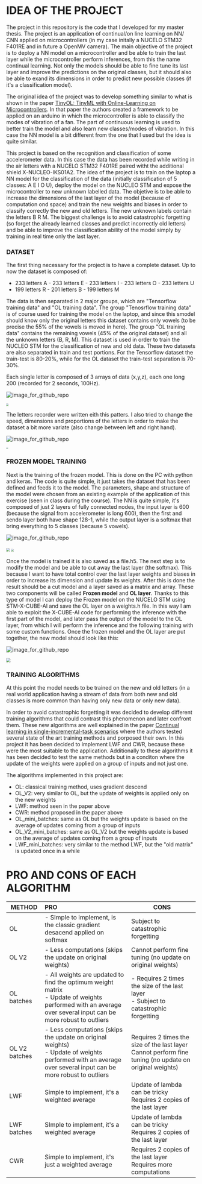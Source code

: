 # IDEA OF THE PROJECT

The project in this repository is the code that I developed for my master thesis. The project is an application of continual/on line learning on NN/ CNN applied on microcontrollers (in my case initally a NUCELO STM32 F401RE and in future a OpenMV camera).
The main objective of the project is to deploy a NN model on a microcontroller and be able to train the last layer while the microcontroller perform inferences, from this the name continual learning. Not only the models should be able to fine tune its last layer and improve the predictions on the original classes, but it should also be able to exand its dimensions in order to predict new possible classes (if it's a classification model).

The original idea of the project was to develop something similar to what is shown in the paper [TinyOL: TinyML with Online-Learning on Microcontrollers](https://scholar.google.it/scholar?hl=en&as_sdt=0%2C5&q=TinyOL%3A+TinyML+with+Online-Learning+on+Microcontrollers&btnG=). In that paper the authors created a framework to be applied on an arduino in which the microcontroller is able to classify the modes of vibration of a fan. The part of continuous learning is used to better train the model and also learn new classes/modes of vibration. In this case the NN model is a bit different from the one that I used but the idea is quite similar. 

This project is based on the recognition and classification of some accelerometer data. In this case the data has been recorded while writing in the air letters with a NUCELO STM32 F401RE paired witht the additional shield X-NUCLEO-IKS01A2. The idea of the project is to train on the laptop a NN model for the classification of the data (initially classification of 5 classes: A E I O U), deploy the model on the NUCLEO STM and expose the microcontroller to new unknown labelled data. The objetive is to be able to increase the dimensions of the last layer of the model (because of computation ond space) and train the new weights and biases in order to classify correctly the new and old letters. The new unknown labels contain the letters B R M. 
The biggest challenge is to avoid catastrophic forgetting (so forget the already learned classes and predict incorrectly old letters) and be able to improve the classification ability of the model simply by training in real time only the last layer.

### DATASET

The first thing necessary for the project is to have a complete dataset. Up to now the dataset is composed of: 

- 233 letters A - 233 letters E - 233 letters I - 233 letters O - 233 letters U
- 199 letters R - 201 letters B - 199 letters M 

The data is then separated in 2 major groups, which are "Tensorflow training data" and "OL training data". The group "Tenosrflow training data" is of course used for training the model on the laptop, and since this smodel should know only the original letters this dataset contains only vowels (to be precise the 55% of the vowels is moved in here). The group "OL training data" contains the remaining vowels (45% of the original dataset) and all the unknown letters (B, R, M). This dataset is used in order to train the NUCLEO STM for the classification of new and old data. 
These two datasets are also separated in train and test portions. For the Tensorflow dataset the train-test is 80-20%, while for the OL dataset the train-test separation is 70-30%.

Each single letter is composed of 3 arrays of data (x,y,z), each one long 200 (recorded for 2 seconds, 100Hz).

 ![image_for_github_repo](https://github.com/AlessandroAvi/Master_Thesis/blob/main/Python/Plots/ReadmeImages/PieCharts.jpg) 

<img src="C:\Users\massi\UNI\Magistrale\Anno 5\Semestre 2\Tesi\Code\Python\Plots\ReadmeImages\PieCharts.jpg" style="zoom:40%;" />

The letters recorder were written eith this patters. I also tried to change the speed, dimensions and proportions of the letters in order to make the dataset a bit more variate (also change between left and right hand).

![image_for_github_repo](https://github.com/AlessandroAvi/Master_Thesis/blob/main/Python/Plots/ReadmeImages/letters.png) 

<img src="C:\Users\massi\UNI\Magistrale\Anno 5\Semestre 2\Tesi\Code\Python\Plots\ReadmeImages\letters.png" style="zoom:30%;" />

### FROZEN MODEL TRAINING

Next is the training of the frozen model. This is done on the PC with python and keras. The code is quite simple, it just takes the dataset that has been defined and feeds it to the model. 
The parameters, shape and structure of the model were chosen from an existing example of the application of this exercise (seen in class during the course). The NN is quite simple, it's composed of just 2 layers of fully connected nodes, the input layer is 600 (because the signal from accelerometer is long 600), then the first and sendo layer both have shape 128-1, while the output layer is a softmax that bring everything to 5 classes (because 5 vowels). 

![image_for_github_repo](https://github.com/AlessandroAvi/Master_Thesis/blob/main/Python/Plots/ReadmeImages/ModelTraining.jpg) 

<img src="C:\Users\massi\UNI\Magistrale\Anno 5\Semestre 2\Tesi\Code\Python\Plots\ReadmeImages\NNstructure.jpg" style="zoom: 54%;" /> <img src="C:\Users\massi\UNI\Magistrale\Anno 5\Semestre 2\Tesi\Code\Python\Plots\Training_Plots\training_Test.jpg" style="zoom:45%;" />

Once the model is trained it is also saved as a file.h5. The next step is to modify the model and be able to cut away the last layer (the softmax). This because I want to have total control over the last layer weights and biases in order to increase its dimension and update its weights. After this is done the result should be a cut model and a layer saved as a matrix and array. These two components will be called **Frozen model** and **OL layer**. Thanks to this type of model I can deploy the Frozen model on the NUCELO STM using STM-X-CUBE-AI and save the OL layer on a weights.h file. In this way I am able to exploit the X-CUBE-AI code for performing the inference with the first part of the model, and later pass the output of the model to the OL layer, from which I will perform the inference and the following training with some custom functions.
Once the frozen model and the OL layer are put together, the new model should look like this:

![image_for_github_repo](https://github.com/AlessandroAvi/Master_Thesis/blob/main/Python/Plots/ReadmeImages/model_structure.jpg) 

<img src="C:\Users\massi\UNI\Magistrale\Anno 5\Semestre 2\Tesi\Code\Python\Plots\ReadmeImages\model_structure.jpg" style="zoom:70%;" />

### TRAINING ALGORITHMS

At this point the model needs to be trained on the new and old letters (in a real world application having a stream of data from both new and old classes is more common than having only new data or only new data). 

In order to avoid catastrophic forgetting it was decided to develop different training algorithms that could contrast this phenomenon and later confront them. These new algorithms are well explained in the paper [Continual learning in single-incremental-task scenarios](https://scholar.google.it/scholar?hl=en&as_sdt=0,5&q=Continuous+learning+in+single+incremental+task+scenarios) where the authors tested several state of the art training methods and porposed their own. 
In this project it has been decided to implement LWF and CWR, because these were the most suitable to the application.
Additionally to these algorithms it has been decided to test the same methods but in a conditon where the update of the weights were applied on a group of inputs and not just one. 

The algorithms implemented in this project are:

-  OL: classical training method, uses gradient descend
- OL_V2: very similar to OL, but the update of weights is applied only on the new weights
- LWF: method seen in the paper above
- CWR: method proposed in the paper above
- OL_mini_batches: same as OL but the weights update is based on the average of updates coming from a group of inputs
- OL_V2_mini_batches: same as OL_V2 but the weights update is based on the average of updates coming from a group of inputs 
- LWF_mini_batches: very similar to the method LWF, but the "old matrix" is updated once in a while

# PRO AND CONS OF EACH ALGORITHM



| METHOD        | PRO                                                          | CONS                                                         |
| ------------- | :----------------------------------------------------------- | ------------------------------------------------------------ |
| OL            | - SImple to implement, is the classic gradient desacend applied on softmax | Subject to catastrophic forgetting                           |
| OL V2         | - Less computations (skips the update on original weights)   | Cannot perform fine tuning (no update on original weights)   |
| OL batches    | - All weights are updated to find the optimum weight matrix<br />- Update of weights performed with an average over several input can be more robust to outliers | - Requires 2 times the size of the last layer<br />- Subject to catastrophic forgetting |
| OL V2 batches | - Less computations (skips the update on original weights)<br />- Update of weights performed with an average over several input can be more robust to outliers | Requires 2 times the size of the last layer<br />Cannot perform fine tuning (no update on original weights) |
| LWF           | Simple to implement, it's a weighted average                 | Update of lambda can be tricky<br />Requires 2 copies of the last layer |
| LWF batches   | SImple to implement, it's a weighted average                 | Update of lambda can be tricky<br />Requires 2 copies of the last layer |
| CWR           | Simple to implement, it's just a weighted average            | Requires 2 copies of the last layer<br />Requires more computations |

